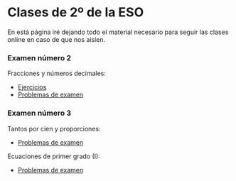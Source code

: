 
# Clases de 2º de la ESO

En está página iré dejando todo el material necesario para seguir las clases
online en caso de que nos aislen.

### Examen número 2
Fracciones y números decimales:
* [Ejercicios](e2_fracciones_ct.pdf)
* [Problemas de examen](e2_fracciones_pe.pdf)

### Examen número 3
Tantos por cien y proporciones:
* [Problemas de examen](e2_proporciones_pe.pdf)

Ecuaciones de primer grado (I):
* [Problemas de examen](e2_ecuaciones1_pe.pdf)
